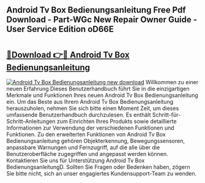 ## Android Tv Box Bedienungsanleitung Free Pdf Download - Part-WGc New Repair Owner Guide - User Service Edition oD66E

# <h2><a href="http://df4buz.blite.top/?on=Android+Tv+Box+Bedienungsanleitung">🔗Download 👉🔴 Android Tv Box Bedienungsanleitung</a></h2>

[![Android Tv Box Bedienungsanleitung new download](https://i.imgur.com/lujVjoI.png)](http://df4buz.blite.top/?on=Android+Tv+Box+Bedienungsanleitung)
Willkommen zu einer neuen Erfahrung Dieses Benutzerhandbuch führt Sie in die einzigartigen Merkmale und Funktionen Ihres neuen Android Tv Box Bedienungsanleitung ein. Um das Beste aus Ihrem Android Tv Box Bedienungsanleitung herauszuholen, nehmen Sie sich bitte einen Moment Zeit, um dieses umfassende Benutzerhandbuch durchzulesen. Es enthält Schritt-für-Schritt-Anleitungen zum Einrichten Ihres Produkts sowie detaillierte Informationen zur Verwendung der verschiedenen Funktionen und Funktionen. Zu den erweiterten Funktionen von Android Tv Box Bedienungsanleitung gehören Objekterkennung, Bewegungssensoren, anpassbare Warnungen und Fernzugriff, auf die alle über die Benutzeroberfläche zugegriffen und angepasst werden können. Kontaktieren Sie uns für Unterstützung Android Tv Box BedienungsanleitungD. Sollten Sie Fragen oder Bedenken haben, zögern Sie bitte nicht, sich an unser engagiertes Kundensupport-Team zu wenden.
